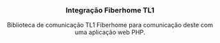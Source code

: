 
<p align="center">
  

  <h3 align="center">Integração Fiberhome TL1</h3>

  <p align="center">
    Biblioteca de comunicação TL1 Fiberhome para comunicação deste com uma aplicação web PHP.
    <br />
   
  </p>
</p>

